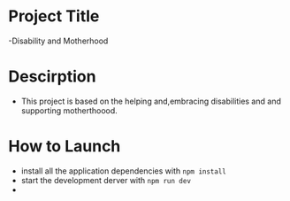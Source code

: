 # Project Title  
  -Disability and Motherhood

# Descirption 
  - This project is based on the helping and,embracing disabilities and and supporting motherthoood.
  
# How to Launch
- install all the application dependencies  with `npm install`  
- start the development derver with `npm run dev`
- 